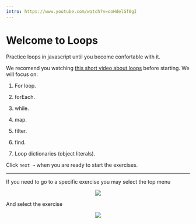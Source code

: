 ```yaml
---
intro: https://www.youtube.com/watch?v=ooHdelGf0gI
---
```



# Welcome to Loops

Practice loops in javascript until you become confortable with it.

We recomend you watching [this short video about loops](https://www.youtube.com/watch?v=U3ZlQSOcOI0) before starting. We will focus on:

1. For loop.

2. forEach.

3. while.

4. map.

5. filter.

6. find.

7. Loop dictionaries (object literals).

Click `next →` when you are ready to start the exercises.

***
If you need to go to a specific exercise you may select the top menu

<p align="center">
  <img src="./menu.png">
</p>
And select the exercise
<p align="center">
  <img src="./menu2.png">
</p>